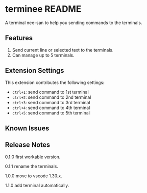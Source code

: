 # terminee README

A terminal nee-san to help you sending commands to the terminals.

## Features

1. Send current line or selected text to the terminals.
2. Can manage up to 5 terminals.


## Extension Settings

This extension contributes the following settings:

* `ctrl+1`: send command to 1st terminal
* `ctrl+2`: send command to 2nd terminal
* `ctrl+3`: send command to 3rd terminal
* `ctrl+4`: send command to 4th terminal
* `ctrl+5`: send command to 5th terminal

## Known Issues


## Release Notes

0.1.0   first workable version.

0.1.1   rename the terminals.

1.0.0   move to vscode 1.30.x.

1.1.0   add terminal automatically.